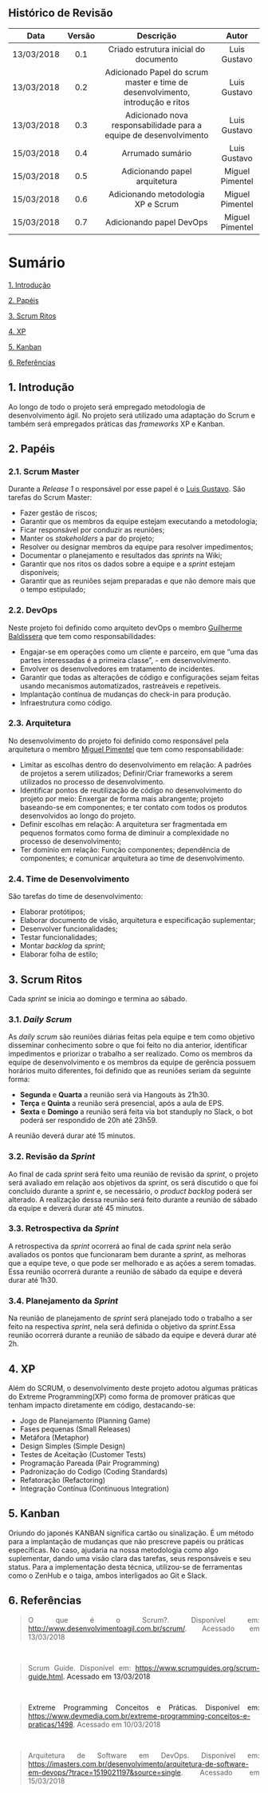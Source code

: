 ## Histórico de Revisão

| Data | Versão | Descrição | Autor |
|:----:|:------:|:---------:|:-----:|
| 13/03/2018 | 0.1 | Criado estrutura inicial do documento  | Luis Gustavo |
| 13/03/2018 | 0.2 |  Adicionado Papel do scrum master e time de desenvolvimento, introdução e ritos | Luis Gustavo |
| 13/03/2018 | 0.3 |  Adicionado nova responsabilidade para a equipe de desenvolvimento | Luis Gustavo |
| 15/03/2018 | 0.4 |  Arrumado sumário | Luis Gustavo |
| 15/03/2018 | 0.5 |  Adicionando papel arquitetura| Miguel Pimentel |
| 15/03/2018 | 0.6 |  Adicionando metodologia XP e Scrum| Miguel Pimentel |
| 15/03/2018 | 0.7 |  Adicionando papel DevOps| Miguel Pimentel |



# Sumário

[1. Introdução](#1-introdução)

[2. Papéis](#2-papéis)

[3. Scrum Ritos](#3-ritos)

[4. XP](#4-xp)

[5. Kanban](#5-kanban)

[6. Referências](#6-referências)

## 1. Introdução
Ao longo de todo o projeto será empregado metodologia de desenvolvimento ágil. No projeto será utilizado uma adaptação do Scrum e também será empregados práticas das *frameworks* XP e Kanban.

## 2. Papéis

### 2.1. Scrum Master
Durante a *Release 1* o responsável por esse papel é o [Luis Gustavo](https://github.com/luis-gustavo). São tarefas do Scrum Master:

- Fazer gestão de riscos;
- Garantir que os membros da equipe estejam executando a metodologia;
- Ficar responsável por conduzir as reuniões;
- Manter os *stakeholders* a par do projeto;
- Resolver ou designar membros da equipe para resolver impedimentos;
- Documentar o planejamento e resultados das *sprints* na Wiki;
- Garantir que nos ritos os dados sobre a equipe e a *sprint* estejam disponíveis;
- Garantir que as reuniões sejam preparadas e que não demore mais que o tempo estipulado;

### 2.2. DevOps

Neste projeto foi definido como arquiteto devOps o membro [Guilherme Baldissera](https://github.com/guibaldissera) que tem como responsabilidades:

- Engajar-se em operações como um cliente e parceiro, em que “uma das partes interessadas é a primeira classe”, - em desenvolvimento.
- Envolver os desenvolvedores em tratamento de incidentes. 
- Garantir que todas as alterações de código e configurações sejam feitas usando mecanismos automatizados, rastreáveis ​​e repetíveis.
- Implantação contínua de mudanças do check-in para produção.
- Infraestrutura como código.

### 2.3. Arquitetura
No desenvolvimento do projeto foi definido como responsável pela arquitetura o membro [Miguel Pimentel](https://github.com/miguelpimentel) que tem como responsabilidade:

- Limitar as escolhas dentro do desenvolvimento em relação: A padrões de projetos a serem utilizados; Definir/Criar frameworks a serem utilizados no processo de desenvolvimento.
- Identificar pontos de reutilização de código no desenvolvimento do projeto por meio: Enxergar de forma mais abrangente; projeto baseando-se em componentes; e ter contato com todos os produtos desenvolvidos ao longo do projeto.
- Definir escolhas em relação: A arquitetura ser fragmentada em pequenos formatos como forma de diminuir a complexidade no processo de desenvolvimento;
- Ter domínio em relação: Função componentes; dependência de componentes; e comunicar arquitetura ao time de desenvolvimento.

### 2.4. Time de Desenvolvimento
São tarefas do time de desenvolvimento:

- Elaborar protótipos;
- Elaborar documento de visão, arquitetura e especificação suplementar;
- Desenvolver funcionalidades;
- Testar funcionalidades;
- Montar *backlog* da *sprint*;
- Elaborar folha de estilo;

## 3. Scrum Ritos
Cada *sprint* se inicia ao domingo e termina ao sábado.

### 3.1. *Daily Scrum*
As *daily scrum* são reuniões diárias feitas pela equipe e tem como objetivo disseminar conhecimento sobre o que foi feito no dia anterior, identificar impedimentos e priorizar o trabalho a ser realizado. Como os membros da equipe de desenvolvimento e os membros da equipe de gerência possuem horários muito diferentes, foi definido que as reuniões seriam da seguinte forma:

- **Segunda** e **Quarta** a reunião será via Hangouts às 21h30.
- **Terça** e **Quinta** a reunião será presencial, após a aula de EPS.
- **Sexta** e **Domingo** a reunião será feita via bot standuply no Slack, o bot poderá ser respondido de 20h até 23h59.

A reunião deverá durar até 15 minutos.

### 3.2. Revisão da *Sprint*
Ao final de cada *sprint* será feito uma reunião de revisão da *sprint*, o projeto será avaliado em relação aos objetivos da *sprint*, os será discutido o que foi concluído durante a *sprint* e, se necessário, o *product backlog* poderá ser alterado. A realização dessa reunião será feito durante a reunião de sábado da equipe e deverá durar até 45 minutos.

### 3.3. Retrospectiva da *Sprint*
A retrospectiva da *sprint* ocorrerá ao final de cada *sprint* nela serão avaliados os pontos que funcionaram bem durante a *sprint*, as melhoras que a equipe teve, o que pode ser melhorado e as ações a serem tomadas. Essa reunião ocorrerá durante a reunião de sábado da equipe e deverá durar até 1h30.

### 3.4. Planejamento da *Sprint*
Na reunião de planejamento de *sprint* será planejado todo o trabalho a ser feito na respectiva *sprint*, nela será definida o objetivo da *sprint*.Essa reunião ocorrerá durante a reunião de sábado da equipe e deverá durar até 2h.

## 4. XP

Além do SCRUM, o desenvolvimento deste projeto adotou algumas práticas do Extreme Programming(XP) como forma de promover práticas que tenham impacto diretamente em código, destacando-se:

- Jogo de Planejamento (Planning Game)
- Fases pequenas (Small Releases)
- Metáfora (Metaphor)
- Design Simples (Simple Design)
- Testes de Aceitação (Customer Tests)
- Programação Pareada (Pair Programming)
- Padronização do Codigo (Coding Standards)
- Refatoração (Refactoring)
- Integração Contínua (Continuous Integration)

## 5. Kanban

Oriundo do japonés KANBAN significa cartão ou sinalização. É um método para a implantação de mudanças que não prescreve papéis ou práticas específicas. No caso, ajudaria na nossa metodologia como algo suplementar, dando uma visão clara das tarefas, seus responsáveis e seu status. Para a implementação desta técnica, utilizou-se de ferramentas como o ZenHub e o taiga, ambos interligados ao Git e Slack.

## 6. Referências

><p align="justify">O que é o Scrum?. Disponível em: <a href="http://www.desenvolvimentoagil.com.br/scrum/">http://www.desenvolvimentoagil.com.br/scrum/</a>. Acessado em 13/03/2018</p>

<br/>

><p align="justify">Scrum Guide. Disponível em: <a href="https://www.scrumguides.org/scrum-guide.html">https://www.scrumguides.org/scrum-guide.html<a>. Acessado em 13/03/2018</p>

<br/>

><p align="justify">Extreme Programming Conceitos e Práticas. Disponível em: <a href="https://www.devmedia.com.br/extreme-programming-conceitos-e-praticas/1498">https://www.devmedia.com.br/extreme-programming-conceitos-e-praticas/1498</a>. Acessado em 10/03/2018</p>

<br/>

><p align="justify"> Arquitetura de Software em DevOps. Disponível em: <a href="https://imasters.com.br/desenvolvimento/arquitetura-de-software-em-devops/?trace=1519021197&source=single">https://imasters.com.br/desenvolvimento/arquitetura-de-software-em-devops/?trace=1519021197&source=single</a>. Acessado em 15/03/2018</p>
